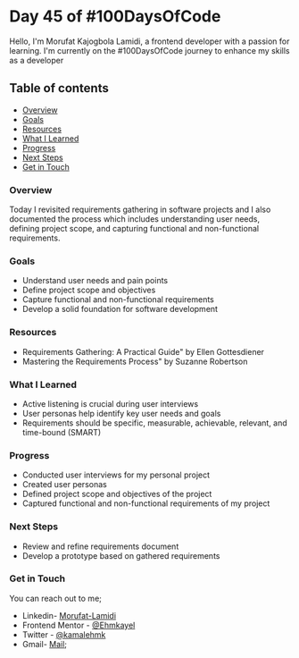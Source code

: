 # Day 45 of #100DaysOfCode

Hello, I'm Morufat Kajogbola Lamidi, a frontend developer with a passion for learning. I'm currently on the #100DaysOfCode journey to enhance my skills as a developer

## Table of contents

- [Overview](#overview)
- [Goals](#my-goals)
- [Resources](#PFLC)
- [What I Learned](#what-I-learned)
- [Progress](#progress)
- [Next Steps](#next-steps)
- [Get in Touch](#get-in-touch)

### Overview

Today I revisited requirements gathering in software projects and I also documented the process which includes understanding user needs, defining project scope, and capturing functional and non-functional requirements. 

### Goals

- Understand user needs and pain points
- Define project scope and objectives
- Capture functional and non-functional requirements
- Develop a solid foundation for software development

### Resources

 - Requirements Gathering: A Practical Guide" by Ellen Gottesdiener
 - Mastering the Requirements Process" by Suzanne Robertson

### What I Learned

- Active listening is crucial during user interviews
- User personas help identify key user needs and goals
- Requirements should be specific, measurable, achievable, relevant, and time-bound (SMART)

### Progress

- Conducted user interviews for my personal project
- Created user personas 
- Defined project scope and objectives of the project
- Captured functional and non-functional requirements of my project


### Next Steps

- Review and refine requirements document  
- Develop a prototype based on gathered requirements 

### Get in Touch

You can reach out to me;
 - Linkedin- [Morufat-Lamidi](https://linkedin.com/in/morufat-lamidi)
 - Frontend Mentor - [@Ehmkayel](https://www.frontendmentor.io/profile/Ehmkayel)
 - Twitter - [@kamalehmk](https://www.twitter.com/kamalehmk)
 - Gmail- [Mail](mailto:lamidimorufat0@gmail.com);





